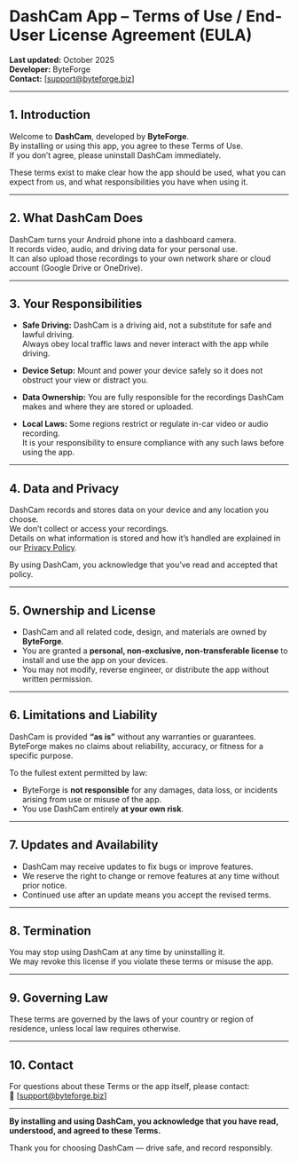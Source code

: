 # DashCam App – Terms of Use / End-User License Agreement (EULA)

**Last updated:** October 2025  
**Developer:** ByteForge  
**Contact:** [support@byteforge.biz]

---

## 1. Introduction

Welcome to **DashCam**, developed by **ByteForge**.  
By installing or using this app, you agree to these Terms of Use.  
If you don’t agree, please uninstall DashCam immediately.

These terms exist to make clear how the app should be used, what you can expect from us, and what responsibilities you have when using it.

---

## 2. What DashCam Does

DashCam turns your Android phone into a dashboard camera.  
It records video, audio, and driving data for your personal use.  
It can also upload those recordings to your own network share or cloud account (Google Drive or OneDrive).

---

## 3. Your Responsibilities

- **Safe Driving:** DashCam is a driving aid, not a substitute for safe and lawful driving.  
  Always obey local traffic laws and never interact with the app while driving.

- **Device Setup:** Mount and power your device safely so it does not obstruct your view or distract you.

- **Data Ownership:** You are fully responsible for the recordings DashCam makes and where they are stored or uploaded.

- **Local Laws:** Some regions restrict or regulate in-car video or audio recording.  
  It is your responsibility to ensure compliance with any such laws before using the app.

---

## 4. Data and Privacy

DashCam records and stores data on your device and any location you choose.  
We don’t collect or access your recordings.  
Details on what information is stored and how it’s handled are explained in our [Privacy Policy](./PRIVACY-POLICY.md).

By using DashCam, you acknowledge that you’ve read and accepted that policy.

---

## 5. Ownership and License

- DashCam and all related code, design, and materials are owned by **ByteForge**.  
- You are granted a **personal, non-exclusive, non-transferable license** to install and use the app on your devices.  
- You may not modify, reverse engineer, or distribute the app without written permission.

---

## 6. Limitations and Liability

DashCam is provided **“as is”** without any warranties or guarantees.  
ByteForge makes no claims about reliability, accuracy, or fitness for a specific purpose.

To the fullest extent permitted by law:
- ByteForge is **not responsible** for any damages, data loss, or incidents arising from use or misuse of the app.  
- You use DashCam entirely **at your own risk**.

---

## 7. Updates and Availability

- DashCam may receive updates to fix bugs or improve features.  
- We reserve the right to change or remove features at any time without prior notice.  
- Continued use after an update means you accept the revised terms.

---

## 8. Termination

You may stop using DashCam at any time by uninstalling it.  
We may revoke this license if you violate these terms or misuse the app.

---

## 9. Governing Law

These terms are governed by the laws of your country or region of residence, unless local law requires otherwise.

---

## 10. Contact

For questions about these Terms or the app itself, please contact:  
📧 [support@byteforge.biz]

---

**By installing and using DashCam, you acknowledge that you have read, understood, and agreed to these Terms.**

Thank you for choosing DashCam — drive safe, and record responsibly.